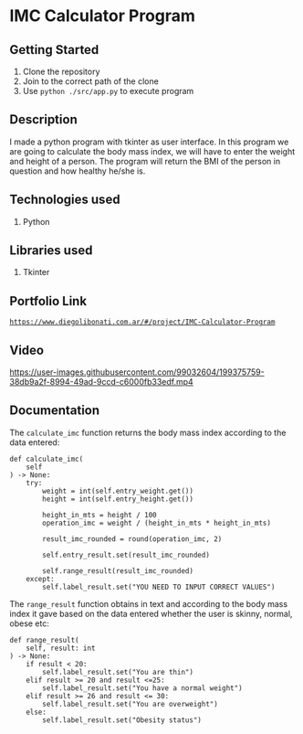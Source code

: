 # IMC Calculator Program

## Getting Started

1. Clone the repository
2. Join to the correct path of the clone
3. Use `python ./src/app.py` to execute program

## Description

I made a python program with tkinter as user interface. In this program we are going to calculate the body mass index, we will have to enter the weight and height of a person. The program will return the BMI of the person in question and how healthy he/she is.

## Technologies used

1. Python

## Libraries used

1. Tkinter

## Portfolio Link

[`https://www.diegolibonati.com.ar/#/project/IMC-Calculator-Program`](https://www.diegolibonati.com.ar/#/project/IMC-Calculator-Program)

## Video

https://user-images.githubusercontent.com/99032604/199375759-38db9a2f-8994-49ad-9ccd-c6000fb33edf.mp4

## Documentation

The `calculate_imc` function returns the body mass index according to the data entered:

```
def calculate_imc(
    self
) -> None:
    try:
        weight = int(self.entry_weight.get())
        height = int(self.entry_height.get())

        height_in_mts = height / 100
        operation_imc = weight / (height_in_mts * height_in_mts)

        result_imc_rounded = round(operation_imc, 2)

        self.entry_result.set(result_imc_rounded)

        self.range_result(result_imc_rounded)
    except:
        self.label_result.set("YOU NEED TO INPUT CORRECT VALUES")
```

The `range_result` function obtains in text and according to the body mass index it gave based on the data entered whether the user is skinny, normal, obese etc:

```
def range_result(
    self, result: int
) -> None:
    if result < 20:
        self.label_result.set("You are thin")  
    elif result >= 20 and result <=25:
        self.label_result.set("You have a normal weight")
    elif result >= 26 and result <= 30:
        self.label_result.set("You are overweight")       
    else:
        self.label_result.set("Obesity status")
```
